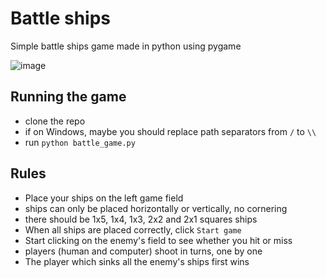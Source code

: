 # Battle ships

Simple battle ships game made in python using pygame

![image](https://github.com/user-attachments/assets/29b03059-696b-42e6-a6db-2e7a98d2c45b)


## Running the game

* clone the repo
* if on Windows, maybe you should replace path separators from `/` to `\\`
* run `python battle_game.py`

## Rules

* Place your ships on the left game field
* ships can only be placed horizontally or vertically, no cornering
* there should be 1x5, 1x4, 1x3, 2x2 and 2x1 squares ships
* When all ships are placed correctly, click `Start game`
* Start clicking on the enemy's field to see whether you hit or miss
* players (human and computer) shoot in turns, one by one
* The player which sinks all the enemy's ships first wins
